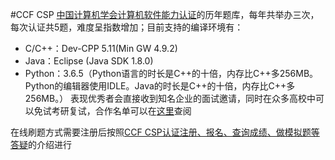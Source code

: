 #CCF CSP
[中国计算机学会计算机软件能力认证](http://www.cspro.org/)的历年题库，每年共举办三次，每次认证共5题，难度呈指数增加；目前支持的编译环境有：
- C/C++：Dev-CPP 5.11(Min GW 4.9.2)
- Java：Eclipse (Java SDK 1.8.0)
- Python：3.6.5（Python语言的时长是C++的十倍，内存比C++多256MB。Python的编辑器使用IDLE。Java的时长是C++的十倍，内存比C++多256MB。）
表现优秀者会直接收到知名企业的面试邀请，同时在众多高校中可以免试考研复试，合作名单可以在[这里](http://cspro.org/cms/show.action?code=publish_8ac21fad707fbfd0017080c42a780003&siteid=100000&newsid=26bc7c508f104517b8760de2d1f7b68f&channelid=0000000111)查阅

在线刷题方式需要注册后按照[CCF CSP认证注册、报名、查询成绩、做模拟题等答疑](http://cspro.org/cms/show.action?code=publish_8ac21fad692439c7016932b9e83e010d&siteid=100000)的介绍进行
